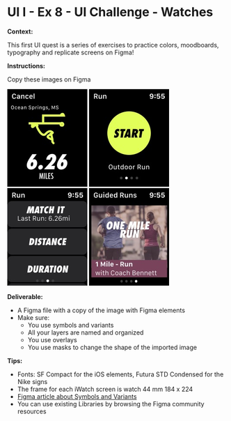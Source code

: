 # UI I - Ex 8 - UI Challenge - Watches

**Context:** 

This first UI quest is a series of exercises to practice colors, moodboards, typography and replicate screens on Figma!

**Instructions:** 

Copy these images on Figma

![Screen1](Watch1.png)
![Screen2](Watch2.png)
![Screen3](Watch3.png)
![Screen4](Watch4.png)


**Deliverable:** 

- A Figma file with a copy of the image with Figma elements
- Make sure:
    - You use symbols and variants
    - All your layers are named and organized
    - You use overlays
    - You use masks to change the shape of the imported image

**Tips:** 

- Fonts: SF Compact for the iOS elements,  Futura STD Condensed for the Nike signs
- The frame for each iWatch screen is watch 44 mm 184 x 224
- [Figma article about Symbols and Variants](https://help.figma.com/hc/en-us/articles/360056440594-Create-and-use-variants)
- You can use existing Libraries by browsing the Figma community resources